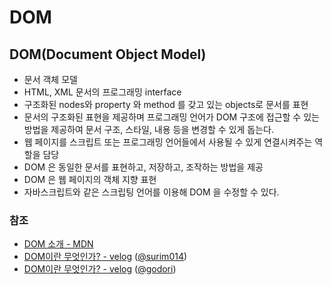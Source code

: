 # DOM

## DOM\(Document Object Model\)

* 문서 객체 모델
* HTML, XML 문서의 프로그래밍 interface
* 구조화된 nodes와 property 와 method 를 갖고 있는 objects로 문서를 표현
* 문서의 구조화된 표현을 제공하며 프로그래밍 언어가 DOM 구조에 접근할 수 있는 방법을 제공하여 문서 구조, 스타일, 내용 등을 변경할 수 있게 돕는다.
* 웹 페이지를 스크립트 또는 프로그래밍 언어들에서 사용될 수 있게 연결시켜주는 역할을 담당
* DOM 은 동일한 문서를 표현하고, 저장하고, 조작하는 방법을 제공
* DOM 은 웹 페이지의 객체 지향 표현
* 자바스크립트와 같은 스크립팅 언어를 이용해 DOM 을 수정할 수 있다.

### 참조

* [DOM 소개 - MDN](https://developer.mozilla.org/ko/docs/Web/API/Document_Object_Model/%EC%86%8C%EA%B0%9C)
* [DOM이란 무엇인가? - velog](https://velog.io/@surim014/DOM%EC%9D%B4%EB%9E%80-%EB%AC%B4%EC%97%87%EC%9D%B8%EA%B0%80) \([@surim014](https://velog.io/@surim014)\)
* [DOM이란 무엇인가? - velog](https://velog.io/@godori/DOM%EC%9D%B4%EB%9E%80-%EB%AC%B4%EC%97%87%EC%9D%B8%EA%B0%80) \([@godori](https://velog.io/@godori)\)

